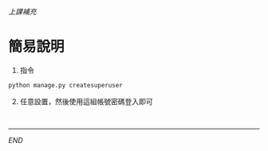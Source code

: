 _上課補充_

# 簡易說明

1. 指令
   
```python
python manage.py createsuperuser
```

2. 任意設置，然後使用這組帳號密碼登入即可


<br>

---

_END_